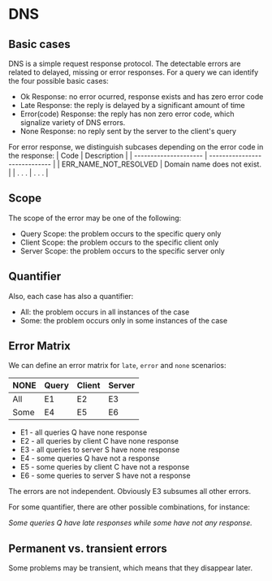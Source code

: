 # DNS
## Basic cases
DNS is a simple request response protocol. The detectable errors are related to delayed,  missing or error responses. For a query we can identify the four possible basic cases:

* Ok Response: no error ocurred, response exists and has zero error code
* Late Response: the reply is delayed by a significant amount of time
* Error(code) Response: the reply has non zero error code, which signalize variety of DNS errors.
* None Response: no reply sent by the server to the client's query 

For error response, we distinguish subcases depending on the error code in the response:
| Code                  | Description                   |
| --------------------- | ----------------------------- |
| ERR_NAME_NOT_RESOLVED | Domain name does not exist.   |
| . . .                 | . . .                         | 

## Scope
The scope of the error may be one of the following:

* Query Scope: the problem occurs to the specific query only
* Client Scope: the problem occurs to the specific client only 
* Server Scope: the problem occurs to the specific server only


## Quantifier
Also, each case has also a quantifier:
* All: the problem occurs in all instances of the case 
* Some: the problem occurs only in some instances of the case

## Error Matrix
We can define an error matrix for `late`, `error` and `none` scenarios:

| NONE | Query | Client | Server  |
| ---- | ----- | ------ | ------- |
| All  |   E1  |   E2   |   E3    |
| Some |   E4  |   E5   |   E6    |

* E1 - all queries Q have none response
* E2 - all queries by client C have none response
* E3 - all queries to server S have none response
* E4 - some queries Q have not a response
* E5 - some queries by client C have not a response
* E6 - some queries to server S have not a response

The errors are not independent. Obviously E3 subsumes all other errors. 

For some quantifier, there are other possible combinations, for instance:

*Some queries Q have late responses while some have not any response.* 

## Permanent vs. transient errors
Some problems may be transient, which means that they disappear later.  